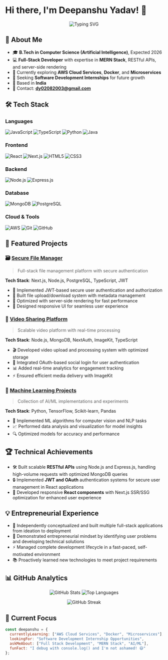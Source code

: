 # Hi there, I'm Deepanshu Yadav! 👋

<p align="center">
  <img src="https://readme-typing-svg.herokuapp.com?font=Fira+Code&pause=1000&color=00F7FF&center=true&vCenter=true&width=435&lines=Full+Stack+Developer;MERN+Stack+Enthusiast;AI%2FML+Student;Always+Learning+New+Tech!" alt="Typing SVG" />
</p>

## 🚀 About Me

- 🎓 **B.Tech in Computer Science (Artificial Intelligence)**, Expected 2026
- 💻 **Full-Stack Developer** with expertise in **MERN Stack**, RESTful APIs, and server-side rendering
- 🌱 Currently exploring **AWS Cloud Services**, **Docker**, and **Microservices**
- 🎯 Seeking **Software Development Internships** for future growth
- 📍 Based in **India**
- 📧 Contact: **dy02082003@gmail.com**

## 🛠️ Tech Stack

### **Languages**
![JavaScript](https://img.shields.io/badge/-JavaScript-F7DF1E?style=flat-square&logo=javascript&logoColor=black)
![TypeScript](https://img.shields.io/badge/-TypeScript-3178C6?style=flat-square&logo=typescript&logoColor=white)
![Python](https://img.shields.io/badge/-Python-3776AB?style=flat-square&logo=python&logoColor=white)
![Java](https://img.shields.io/badge/-Java-007396?style=flat-square&logo=java&logoColor=white)

### **Frontend**
![React](https://img.shields.io/badge/-React-61DAFB?style=flat-square&logo=react&logoColor=black)
![Next.js](https://img.shields.io/badge/-Next.js-000000?style=flat-square&logo=nextdotjs&logoColor=white)
![HTML5](https://img.shields.io/badge/-HTML5-E34F26?style=flat-square&logo=html5&logoColor=white)
![CSS3](https://img.shields.io/badge/-CSS3-1572B6?style=flat-square&logo=css3&logoColor=white)

### **Backend**
![Node.js](https://img.shields.io/badge/-Node.js-339933?style=flat-square&logo=nodedotjs&logoColor=white)
![Express.js](https://img.shields.io/badge/-Express.js-000000?style=flat-square&logo=express&logoColor=white)

### **Database**
![MongoDB](https://img.shields.io/badge/-MongoDB-47A248?style=flat-square&logo=mongodb&logoColor=white)
![PostgreSQL](https://img.shields.io/badge/-PostgreSQL-336791?style=flat-square&logo=postgresql&logoColor=white)

### **Cloud & Tools**
![AWS](https://img.shields.io/badge/-AWS-232F3E?style=flat-square&logo=amazonaws&logoColor=white)
![Git](https://img.shields.io/badge/-Git-F05032?style=flat-square&logo=git&logoColor=white)
![GitHub](https://img.shields.io/badge/-GitHub-181717?style=flat-square&logo=github&logoColor=white)

## 🌟 Featured Projects

### 🗃️ [Secure File Manager](https://github.com/deepanshu-yadav/dropbox-clone)
> Full-stack file management platform with secure authentication

**Tech Stack**: Next.js, Node.js, PostgreSQL, TypeScript, JWT
- 🔐 Implemented JWT-based secure user authentication and authorization
- 📁 Built file upload/download system with metadata management
- 🚀 Optimized with server-side rendering for fast performance
- 🎨 Designed responsive UI for seamless user experience

### 🎥 [Video Sharing Platform](https://github.com/deepanshu-yadav/video-sharing-platform)
> Scalable video platform with real-time processing

**Tech Stack**: Node.js, MongoDB, NextAuth, ImageKit, TypeScript
- 🎬 Developed video upload and processing system with optimized storage
- 👥 Integrated OAuth-based social login for user authentication
- 📊 Added real-time analytics for engagement tracking
- ⚡ Ensured efficient media delivery with ImageKit

### 🤖 [Machine Learning Projects](https://github.com/deepanshu-yadav/machine-learning-projects)
> Collection of AI/ML implementations and experiments

**Tech Stack**: Python, TensorFlow, Scikit-learn, Pandas
- 🧠 Implemented ML algorithms for computer vision and NLP tasks
- 📈 Performed data analysis and visualization for model insights
- 🔍 Optimized models for accuracy and performance

## 🏆 Technical Achievements

- 🛠️ Built scalable **RESTful APIs** using Node.js and Express.js, handling high-volume requests with optimized MongoDB queries
- 🔒 Implemented **JWT and OAuth** authentication systems for secure user management in React applications
- 🎨 Developed responsive **React components** with Next.js SSR/SSG optimization for enhanced user experience

## 💡 Entrepreneurial Experience

- 🚀 Independently conceptualized and built multiple full-stack applications from ideation to deployment
- 🧠 Demonstrated entrepreneurial mindset by identifying user problems and developing technical solutions
- ⚡ Managed complete development lifecycle in a fast-paced, self-motivated environment
- 📚 Proactively learned new technologies to meet project requirements

## 📊 GitHub Analytics

<p align="center">
  <img src="https://raw.githubusercontent.com/deepanshu-yadav/<repo-name>/main/images/github-stats.png" alt="GitHub Stats" />
  <img src="https://raw.githubusercontent.com/deepanshu-yadav/<repo-name>/main/images/top-langs.png" alt="Top Languages" />
</p>

<p align="center">
  <img src="https://raw.githubusercontent.com/deepanshu-yadav/<repo-name>/main/images/streak-stats.png" alt="GitHub Streak" />
</p>


## 🎯 Current Focus

```javascript
const deepanshu = {
  currentlyLearning: ["AWS Cloud Services", "Docker", "Microservices"],
  lookingFor: "Software Development Internship Opportunities",
  askMeAbout: ["Full Stack Development", "MERN Stack", "AI/ML"],
  funFact: "I debug with console.log() and I'm not ashamed! 😄"
};
